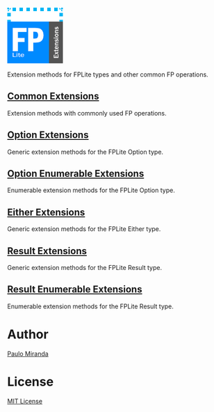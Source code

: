 ﻿![FPLite.Extensions](FPLite_Extensions.png)

Extension methods for FPLite types and other common FP operations.

## [Common Extensions](CommonExtensions.cs)
Extension methods with commonly used FP operations.

## [Option Extensions](OptionExtensions.cs)
Generic extension methods for the FPLite Option type.

## [Option Enumerable Extensions](OptionEnumerableExtensions.cs)
Enumerable extension methods for the FPLite Option type.

## [Either Extensions](EitherExtensions.cs)
Generic extension methods for the FPLite Either type.

## [Result Extensions](ResultExtensions.cs)
Generic extension methods for the FPLite Result type.

## [Result Enumerable Extensions](ResultEnumerableExtensions.cs)
Enumerable extension methods for the FPLite Result type.

# Author
[Paulo Miranda](https://github.com/PauloJDCM)

# License
[MIT License](LICENSE.txt)
